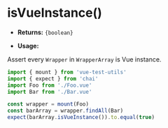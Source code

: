 # isVueInstance()

- **Returns:** `{boolean}`

- **Usage:**

Assert every `Wrapper` in `WrapperArray` is Vue instance.

```js
import { mount } from 'vue-test-utils'
import { expect } from 'chai'
import Foo from './Foo.vue'
import Bar from './Bar.vue'

const wrapper = mount(Foo)
const barArray = wrapper.findAll(Bar)
expect(barArray.isVueInstance()).to.equal(true)
```
